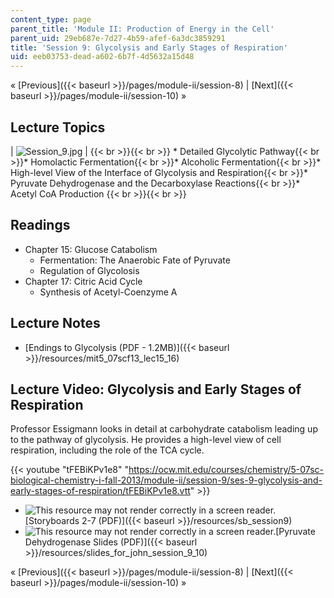 ```yaml
---
content_type: page
parent_title: 'Module II: Production of Energy in the Cell'
parent_uid: 29eb687e-7d27-4b59-afef-6a3dc3859291
title: 'Session 9: Glycolysis and Early Stages of Respiration'
uid: eeb03753-dead-a602-6b7f-4d5632a15d48
---
```


« [Previous]({{< baseurl >}}/pages/module-ii/session-8) | [Next]({{< baseurl >}}/pages/module-ii/session-10) »

Lecture Topics
--------------

| ![Session_9.jpg](BASEURL_PLACEHOLDER/resources/session_9) |  {{< br >}}{{< br >}} *   Detailed Glycolytic Pathway{{< br >}}*   Homolactic Fermentation{{< br >}}*   Alcoholic Fermentation{{< br >}}*   High-level View of the Interface of Glycolysis and Respiration{{< br >}}*   Pyruvate Dehydrogenase and the Decarboxylase Reactions{{< br >}}*   Acetyl CoA Production {{< br >}}{{< br >}}  

Readings
--------

*   Chapter 15: Glucose Catabolism
    *   Fermentation: The Anaerobic Fate of Pyruvate
    *   Regulation of Glycolosis
*   Chapter 17: Citric Acid Cycle
    *   Synthesis of Acetyl-Coenzyme A

Lecture Notes
-------------

*   [Endings to Glycolysis (PDF - 1.2MB)]({{< baseurl >}}/resources/mit5_07scf13_lec15_16)

Lecture Video: Glycolysis and Early Stages of Respiration
---------------------------------------------------------

Professor Essigmann looks in detail at carbohydrate catabolism leading up to the pathway of glycolysis. He provides a high-level view of cell respiration, including the role of the TCA cycle.

{{< youtube "tFEBiKPv1e8" "https://ocw.mit.edu/courses/chemistry/5-07sc-biological-chemistry-i-fall-2013/module-ii/session-9/ses-9-glycolysis-and-early-stages-of-respiration/tFEBiKPv1e8.vtt" >}}

*   ![This resource may not render correctly in a screen reader.](/images/inacessible.gif)[Storyboards 2-7 (PDF)]({{< baseurl >}}/resources/sb_session9)
*   ![This resource may not render correctly in a screen reader.](/images/inacessible.gif)[Pyruvate Dehydrogenase Slides (PDF)]({{< baseurl >}}/resources/slides_for_john_session_9_10)

« [Previous]({{< baseurl >}}/pages/module-ii/session-8) | [Next]({{< baseurl >}}/pages/module-ii/session-10) »